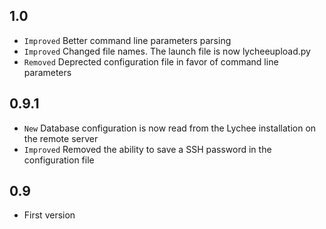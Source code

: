 ## 1.0
- `Improved` Better command line parameters parsing
- `Improved` Changed file names. The launch file is now lycheeupload.py
- `Removed` Deprected configuration file in favor of command line parameters


## 0.9.1
- `New` Database configuration is now read from the Lychee installation on the remote server
- `Improved` Removed the ability to save a SSH password in the configuration file


## 0.9
- First version